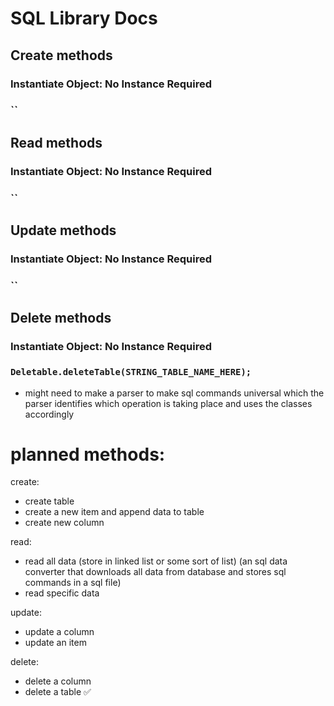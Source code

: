 # SQL Library Docs

## Create methods
### Instantiate Object: No Instance Required
### ``

## Read methods
### Instantiate Object: No Instance Required
### ``

## Update methods
### Instantiate Object: No Instance Required
### ``

## Delete methods
### Instantiate Object: No Instance Required
### `Deletable.deleteTable(STRING_TABLE_NAME_HERE);`

- might need to make a parser to make sql commands
universal which the parser identifies which operation is
taking place and uses the classes accordingly

# planned methods:
create:
- create table
- create a new item and append data to table
- create new column

read:
- read all data 
  (store in linked list or some sort of list)
  (an sql data converter that downloads all data from database and stores sql commands in a sql file)
- read specific data

update:
- update a column
- update an item 

delete:
- delete a column
- delete a table ✅
